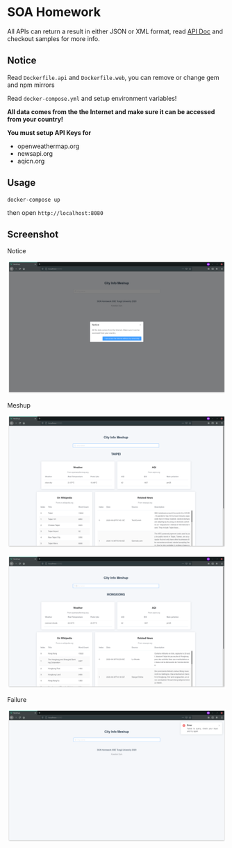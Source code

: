 # SOA Homework

All APIs can return a result in either JSON or XML format, read [API Doc](./doc/README.md) and checkout samples for more info.
## Notice

Read `Dockerfile.api` and `Dockerfile.web`, you can remove or change gem and npm mirrors

Read `docker-compose.yml` and setup environment variables!

**All data comes from the the Internet and make sure it can be accessed from your country!**

**You must setup API Keys for**
- openweathermap.org
- newsapi.org
- aqicn.org

## Usage

```
docker-compose up
```

then open `http://localhost:8080`

## Screenshot

Notice

![screenshot](./screenshot/1.png)

Meshup 

![screenshot](./screenshot/2.png)

![screenshot](./screenshot/3.png)

Failure

![screenshot](./screenshot/4.png)

